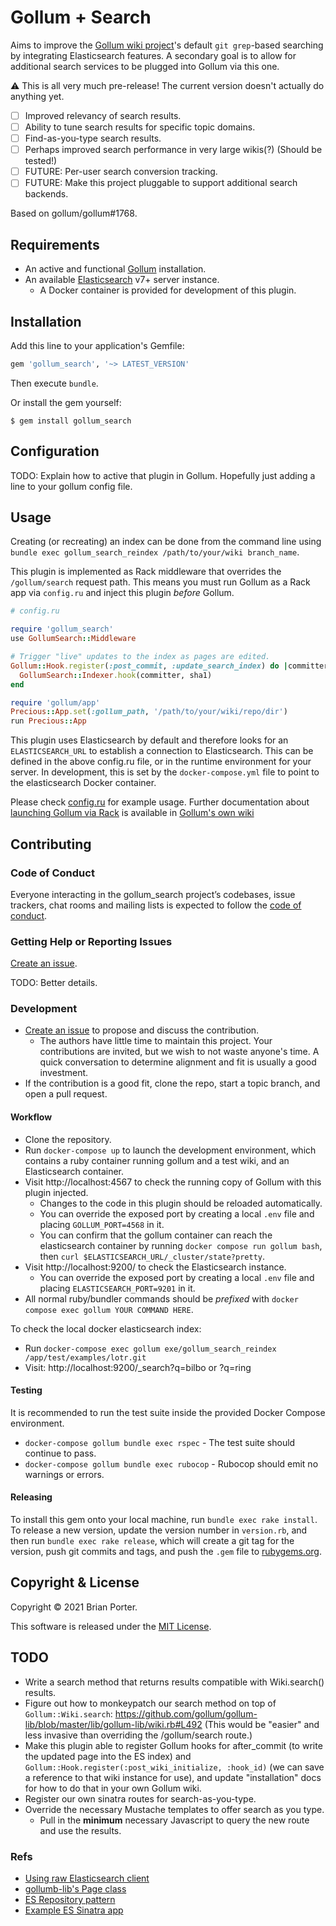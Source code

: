 # Gollum + Search

Aims to improve the [Gollum wiki project](https://github.com/gollum/gollum)'s default `git grep`-based searching by integrating Elasticsearch features. A secondary goal is to allow for additional search services to be plugged into Gollum via this one.

:warning: This is all very much pre-release! The current version doesn't actually do anything yet.

* [ ] Improved relevancy of search results.
* [ ] Ability to tune search results for specific topic domains.
* [ ] Find-as-you-type search results.
* [ ] Perhaps improved search performance in very large wikis(?) (Should be tested!)
* [ ] FUTURE: Per-user search conversion tracking.
* [ ] FUTURE: Make this project pluggable to support additional search backends.

Based on gollum/gollum#1768.


## Requirements

* An active and functional [Gollum](https://github.com/gollum/gollum#installation) installation.
* An available [Elasticsearch](https://www.elastic.co/guide/en/elasticsearch/reference/current/install-elasticsearch.html) v7+ server instance.
  * A Docker container is provided for development of this plugin.


## Installation

Add this line to your application's Gemfile:

```ruby
gem 'gollum_search', '~> LATEST_VERSION'
```

Then execute `bundle`.

Or install the gem yourself:

```shell
$ gem install gollum_search
```


## Configuration

TODO: Explain how to active that plugin in Gollum. Hopefully just adding a line to your gollum config file.


## Usage

Creating (or recreating) an index can be done from the command line using `bundle exec gollum_search_reindex /path/to/your/wiki branch_name`.

This plugin is implemented as Rack middleware that overrides the `/gollum/search` request path. This means you must run Gollum as a Rack app via `config.ru` and inject this plugin _before_ Gollum.

```ruby
# config.ru

require 'gollum_search'
use GollumSearch::Middleware

# Trigger "live" updates to the index as pages are edited.
Gollum::Hook.register(:post_commit, :update_search_index) do |committer, sha1|
  GollumSearch::Indexer.hook(committer, sha1)
end

require 'gollum/app'
Precious::App.set(:gollum_path, '/path/to/your/wiki/repo/dir')
run Precious::App
```

This plugin uses Elasticsearch by default and therefore looks for an `ELASTICSEARCH_URL` to establish a connection to Elasticsearch. This can be defined in the above config.ru file, or in the runtime environment for your server. In development, this is set by the `docker-compose.yml` file to point to the elasticsearch Docker container.

Please check [config.ru](config.ru) for example usage. Further documentation about [launching Gollum via Rack](https://github.com/gollum/gollum/wiki/Gollum-via-Rack) is available in [Gollum's own wiki](https://github.com/gollum/gollum/wiki/)



## Contributing

### Code of Conduct

Everyone interacting in the gollum_search project’s codebases, issue trackers, chat rooms and mailing lists is expected to follow the [code of conduct](https://github.com/beporter/gollum_search/blob/master/CODE_OF_CONDUCT.md).


### Getting Help or Reporting Issues

[Create an issue](https://github.com/beporter/gollum_search/issues).

TODO: Better details.


### Development

* [Create an issue](https://github.com/beporter/gollum_search/issues) to propose and discuss the contribution.
  * The authors have little time to maintain this project. Your contributions are invited, but we wish to not waste anyone's time. A quick conversation to determine alignment and fit is usually a good investment.
* If the contribution is a good fit, clone the repo, start a topic branch, and open a pull request.

#### Workflow

* Clone the repository.
* Run `docker-compose up` to launch the development environment, which contains a ruby container running gollum and a test wiki, and an Elasticsearch container.
* Visit http://localhost:4567 to check the running copy of Gollum with this plugin injected.
  * Changes to the code in this plugin should be reloaded automatically.
  * You can override the exposed port by creating a local `.env` file and placing `GOLLUM_PORT=4568` in it.
  * You can confirm that the gollum container can reach the elasticsearch container by running `docker compose run gollum bash`, then `curl $ELASTICSEARCH_URL/_cluster/state?pretty`.
* Visit http://localhost:9200/ to check the Elasticsearch instance.
  * You can override the exposed port by creating a local `.env` file and placing `ELASTICSEARCH_PORT=9201` in it.
* All normal ruby/bundler commands should be _prefixed_ with `docker compose exec gollum YOUR COMMAND HERE`.

To check the local docker elasticsearch index:

* Run `docker-compose exec gollum exe/gollum_search_reindex /app/test/examples/lotr.git`
* Visit: http://localhost:9200/_search?q=bilbo or ?q=ring


#### Testing

It is recommended to run the test suite inside the provided Docker Compose environment.

* `docker-compose gollum bundle exec rspec` - The test suite should continue to pass.
* `docker-compose gollum bundle exec rubocop` - Rubocop should emit no warnings or errors.


#### Releasing

To install this gem onto your local machine, run `bundle exec rake install`. To release a new version, update the version number in `version.rb`, and then run `bundle exec rake release`, which will create a git tag for the version, push git commits and tags, and push the `.gem` file to [rubygems.org](https://rubygems.org).


## Copyright & License

Copyright &copy; 2021 Brian Porter.

This software is released under the [MIT License](LICENSE).


## TODO

- Write a search method that returns results compatible with Wiki.search() results.
- Figure out how to monkeypatch our search method on top of `Gollum::Wiki.search`: https://github.com/gollum/gollum-lib/blob/master/lib/gollum-lib/wiki.rb#L492 (This would be "easier" and less invasive than overriding the /gollum/search route.)
- Make this plugin able to register Gollum hooks for after_commit (to write the updated page into the ES index) and `Gollum::Hook.register(:post_wiki_initialize, :hook_id)` (we can save a reference to that wiki instance for use), and update "installation" docs for how to do that in your own Gollum wiki.
- Register our own sinatra routes for search-as-you-type.
- Override the necessary Mustache templates to offer search as you type.
  - Pull in the **minimum** necessary Javascript to query the new route and use the results.

### Refs
- [Using raw Elasticsearch client](https://rubydoc.info/gems/elasticsearch-api)
- [gollumb-lib's Page class](https://github.com/gollum/gollum-lib/blob/master/lib/gollum-lib/page.rb)
- [ES Repository pattern](https://github.com/elastic/elasticsearch-rails/tree/main/elasticsearch-persistence#the-repository-pattern)
- [Example ES Sinatra app](https://github.com/elastic/elasticsearch-rails/blob/main/elasticsearch-persistence/examples/notes/application.rb)
